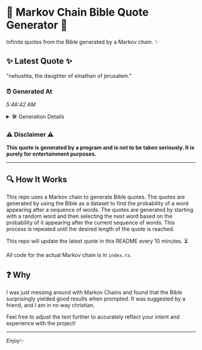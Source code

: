 # 📖 Markov Chain Bible Quote Generator 📖

Infinite quotes from the Bible generated by a Markov chain. ✨

## ✨ Latest Quote ✨
"nehushta, the daughter of elnathan of jerusalem."

### ⏰ Generated At
*5:46:42 AM*

<details>
    <summary>🛠️ Generation Details</summary>
    <p>
        <strong>🌱 Seed:</strong> nehushta,<br>
        <strong>🔄 Iterations:</strong> 6<br>
        <strong>📜 Context History:</strong><br>[ nehushta, ]: the<br>[ nehushta,, the ]: daughter<br>[ nehushta,, the, daughter ]: of<br>[ nehushta,, the, daughter, of ]: elnathan<br>[ nehushta,, the, daughter, of, elnathan ]: of<br>[ nehushta,, the, daughter, of, elnathan, of ]: jerusalem.<br>
    </p>
</details>

### ⚠️ Disclaimer ⚠️
**This quote is generated by a program and is not to be taken seriously. It is purely for entertainment purposes.**

---

## 🔍 How It Works

This repo uses a Markov chain to generate Bible quotes. The quotes are generated by using the Bible as a dataset to find the probability of a word appearing after a sequence of words. The quotes are generated by starting with a random word and then selecting the next word based on the probability of it appearing after the current sequence of words. This process is repeated until the desired length of the quote is reached.

This repo will update the latest quote in this README every 10 minutes. ⏳

All code for the actual Markov chain is in `index.ts`.

## ❓ Why

I was just messing around with Markov Chains and found that the Bible surprisingly yielded good results when prompted. 
It was suggested by a friend, and I am in no way christian.

Feel free to adjust the text further to accurately reflect your intent and experience with the project!

---

*Enjoy*✨
